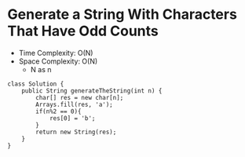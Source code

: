 # Generate a String With Characters That Have Odd Counts

- Time Complexity: O(N)
- Space Complexity: O(N)
  - N as n

```
class Solution {
    public String generateTheString(int n) {
        char[] res = new char[n];
        Arrays.fill(res, 'a');
        if(n%2 == 0){
            res[0] = 'b';
        }
        return new String(res);
    }
}
```
